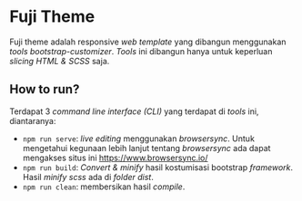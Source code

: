# Fuji Theme
Fuji theme adalah responsive *web template* yang dibangun menggunakan *tools bootstrap-customizer*. *Tools* ini dibangun hanya untuk keperluan *slicing HTML & SCSS* saja.

## How to run?
Terdapat 3 *command line interface (CLI)* yang terdapat di *tools* ini, diantaranya: 
- `npm run serve`: *live editing* menggunakan *browsersync*. Untuk mengetahui kegunaan lebih lanjut tentang *browsersync* ada dapat mengakses situs ini https://www.browsersync.io/
- `npm run build`: *Convert & minify* hasil kostumisasi bootstrap *framework*. Hasil *minify scss* ada di *folder dist*.
- `npm run clean`: membersikan hasil *compile*.
